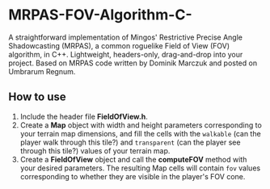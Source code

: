 # MRPAS-FOV-Algorithm-C-
A straightforward implementation of Mingos' Restrictive Precise Angle Shadowcasting (MRPAS), a common roguelike Field of View (FOV) algorithm, in C++. Lightweight, headers-only, drag-and-drop into your project. Based on MRPAS code written by Dominik Marczuk and posted on Umbrarum Regnum.

## How to use
1. Include the header file **FieldOfView.h**.
2. Create a **Map** object with width and height parameters corresponding to your terrain map dimensions, and fill the cells with the `walkable` (can the player walk through this tile?) and `transparent` (can the player see through this tile?) values of your terrain map.
3. Create a **FieldOfView** object and call the **computeFOV** method with your desired parameters. The resulting Map cells will contain `fov` values corresponding to whether they are visible in the player's FOV cone.
